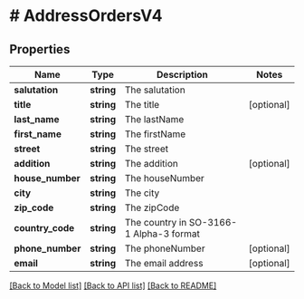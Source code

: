 # # AddressOrdersV4

## Properties

Name | Type | Description | Notes
------------ | ------------- | ------------- | -------------
**salutation** | **string** | The salutation |
**title** | **string** | The title | [optional]
**last_name** | **string** | The lastName |
**first_name** | **string** | The firstName |
**street** | **string** | The street |
**addition** | **string** | The addition | [optional]
**house_number** | **string** | The houseNumber |
**city** | **string** | The city |
**zip_code** | **string** | The zipCode |
**country_code** | **string** | The country in SO-3166-1 Alpha-3 format |
**phone_number** | **string** | The phoneNumber | [optional]
**email** | **string** | The email address | [optional]

[[Back to Model list]](../../README.md#models) [[Back to API list]](../../README.md#endpoints) [[Back to README]](../../README.md)
